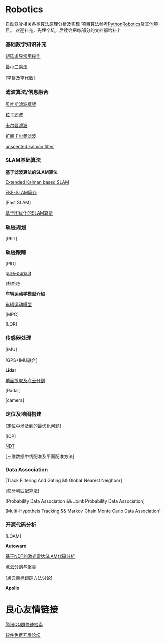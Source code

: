 # Robotics
自动驾驶相关各类算法原理分析及实现
项目算法参考[PythonRobotics](https://github.com/AtsushiSakai/PythonRobotics)及其他项目。
欢迎补充，先埋个坑，后续会把每部分的文档都给补上

### 基础数学知识补充

[矩阵求导常用操作](./doc/Matrix.md)

[最小二乘法](./doc/LeastSquare.md)

[李群及李代数]

### 滤波算法/信息融合

[贝叶斯滤波框架](./doc/BayesFilter.md)

[粒子滤波](./doc/particle-filter.md)

[卡尔曼滤波](./doc/Kalman.md)

[扩展卡尔曼滤波](./doc/Nonlinear-kalman.md)

[unscented kalman filter](./doc/Nonlinear-kalman.md)

### SLAM基础算法

**基于滤波算法的SLAM算法**

[Extended Kalman based SLAM](doc/SLAM_course.pdf)

[EKF-SLAM简介](doc/ekf_slam.md)

[Fast SLAM]

[基于图优化的SLAM算法](./doc/Graph%20Based%20SLAM.md)

### 轨迹规划

[RRT]

### 轨迹跟踪

[PID]

[pure-pursuit](doc/PathTracking/Pure_Pursuit.md)

[stanley](doc/lane%20detection%20and%20following.md)

**车辆运动学模型介绍**

[车辆运动模型](doc/PathTracking/KinematicModel.md)

[MPC]

[LQR]

### 传感器处理

[IMU]

[GPS+IMU融合]

**Lidar**

[地面提取及点云分割](doc/PointCloudProcess/FastSegmentation_2017.md)

[Radar]

[camera]

### 定位及地图构建

[定位中涉及到的最优化问题]

[ICP]

[NDT](doc/PointCloudProcess/NDT.md)

[三维数据中线配准及平面配准方法]

### Data Association

[Track Filtering And Gating && Global Nearest Neighbor]

[匈牙利匹配算法]

[Probability Data Association && Joint Probability Data Association]

[Multi-Hypotheis Tracking && Markov Chain Monte Carlo Data Association]

### 开源代码分析

[LOAM]

**Autoware**

[基于NDT的激光雷达SLAM代码分析](doc/autoware/LidarLocalizer.md)

[点云分割与聚类](doc/autoware/lidar_euclidean_cluster_detector.md)

[点云目标跟踪方法讨论]

**Apollo**



 # 良心友情链接

[腾讯QQ群快速检索](http://u.720life.cn/s/8cf73f7c)

[软件免费开发论坛](http://u.720life.cn/s/bbb01dc0)